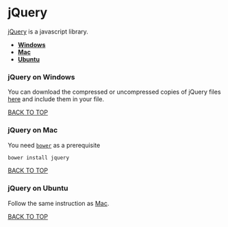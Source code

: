 jQuery
======
[jQuery](https://jquery.com) is a javascript library.

* [**Windows**](#jquery-on-windows)
* [**Mac**](#jquery-on-mac)
* [**Ubuntu**](#jquery-on-ubuntu)

### jQuery on Windows
You can download the compressed or uncompressed copies of jQuery files [here](http://jquery.com/download) and include them in your file.

[BACK TO TOP](https://github.com/ctrl-alt-del/devenv)

### jQuery on Mac
You need [`bower`](#bower) as a prerequisite
```sh
bower install jquery
```
[BACK TO TOP](https://github.com/ctrl-alt-del/devenv)


### jQuery on Ubuntu
Follow the same instruction as [Mac](#jquery-on-mac).

[BACK TO TOP](https://github.com/ctrl-alt-del/devenv)

